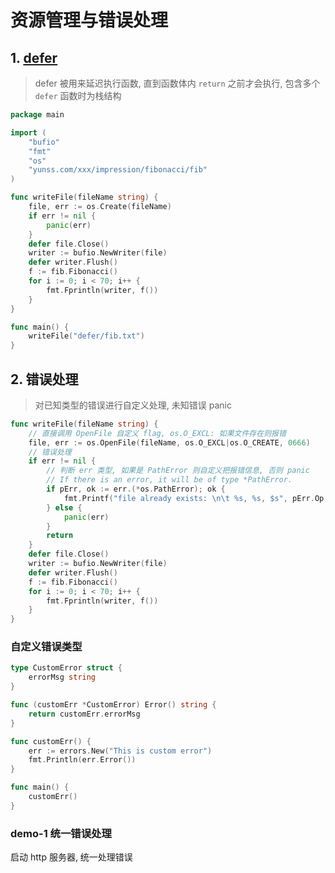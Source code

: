 # 资源管理与错误处理

## 1. [defer](https://blog.csdn.net/qwertyupoiuytr/article/details/55224156)
> defer 被用来延迟执行函数, 直到函数体内 `return` 之前才会执行, 包含多个 `defer` 函数时为栈结构

```go
package main

import (
	"bufio"
	"fmt"
	"os"
	"yunss.com/xxx/impression/fibonacci/fib"
)

func writeFile(fileName string) {
	file, err := os.Create(fileName)
	if err != nil {
		panic(err)
	}
	defer file.Close()
	writer := bufio.NewWriter(file)
	defer writer.Flush()
	f := fib.Fibonacci()
	for i := 0; i < 70; i++ {
		fmt.Fprintln(writer, f())
	}
}

func main() {
	writeFile("defer/fib.txt")
}
```

## 2. 错误处理
> 对已知类型的错误进行自定义处理, 未知错误 panic

```go
func writeFile(fileName string) {
	// 直接调用 OpenFile 自定义 flag, os.O_EXCL: 如果文件存在则报错
	file, err := os.OpenFile(fileName, os.O_EXCL|os.O_CREATE, 0666)
	// 错误处理
	if err != nil {
		// 判断 err 类型, 如果是 PathError 则自定义把报错信息, 否则 panic
		// If there is an error, it will be of type *PathError.
		if pErr, ok := err.(*os.PathError); ok {
			fmt.Printf("file already exists: \n\t %s, %s, $s", pErr.Op, pErr.Path, pErr.Err)
		} else {
			panic(err)
		}
		return
	}
	defer file.Close()
	writer := bufio.NewWriter(file)
	defer writer.Flush()
	f := fib.Fibonacci()
	for i := 0; i < 70; i++ {
		fmt.Fprintln(writer, f())
	}
}
```

### 自定义错误类型

```go
type CustomError struct {
	errorMsg string
}

func (customErr *CustomError) Error() string {
	return customErr.errorMsg
}

func customErr() {
	err := errors.New("This is custom error")
	fmt.Println(err.Error())
}

func main() {
	customErr()
}
```

### demo-1 统一错误处理
启动 http 服务器, 统一处理错误


